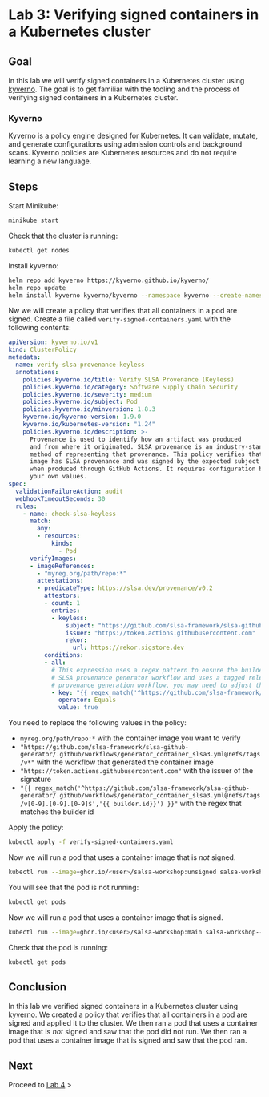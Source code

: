 # Lab 3: Verifying signed containers in a Kubernetes cluster

## Goal

In this lab we will verify signed containers in a Kubernetes cluster using [kyverno](https://kyverno.io/). The goal is to get familiar with the tooling and the process of verifying signed containers in a Kubernetes cluster.

### Kyverno

Kyverno is a policy engine designed for Kubernetes. It can validate, mutate, and generate configurations using admission controls and background scans. Kyverno policies are Kubernetes resources and do not require learning a new language.

## Steps

Start Minikube:

```bash
minikube start
```

Check that the cluster is running:

```bash
kubectl get nodes
```

Install kyverno:

```bash
helm repo add kyverno https://kyverno.github.io/kyverno/
helm repo update
helm install kyverno kyverno/kyverno --namespace kyverno --create-namespace
```

Nw we will create a policy that verifies that all containers in a pod are signed.
Create a file called `verify-signed-containers.yaml` with the following contents:

```yaml
apiVersion: kyverno.io/v1
kind: ClusterPolicy
metadata:
  name: verify-slsa-provenance-keyless
  annotations:
    policies.kyverno.io/title: Verify SLSA Provenance (Keyless)
    policies.kyverno.io/category: Software Supply Chain Security
    policies.kyverno.io/severity: medium
    policies.kyverno.io/subject: Pod
    policies.kyverno.io/minversion: 1.8.3
    kyverno.io/kyverno-version: 1.9.0
    kyverno.io/kubernetes-version: "1.24"
    policies.kyverno.io/description: >-
      Provenance is used to identify how an artifact was produced
      and from where it originated. SLSA provenance is an industry-standard
      method of representing that provenance. This policy verifies that an
      image has SLSA provenance and was signed by the expected subject and issuer
      when produced through GitHub Actions. It requires configuration based upon
      your own values.
spec:
  validationFailureAction: audit
  webhookTimeoutSeconds: 30
  rules:
    - name: check-slsa-keyless
      match:
        any:
        - resources:
            kinds:
              - Pod
      verifyImages:
      - imageReferences:
        - "myreg.org/path/repo:*"
        attestations:
        - predicateType: https://slsa.dev/provenance/v0.2
          attestors:
          - count: 1
            entries:
            - keyless:
                subject: "https://github.com/slsa-framework/slsa-github-generator/.github/workflows/generator_container_slsa3.yml@refs/tags/v*"
                issuer: "https://token.actions.githubusercontent.com"
                rekor:
                  url: https://rekor.sigstore.dev
          conditions:
          - all:
            # This expression uses a regex pattern to ensure the builder.id in the attestation is equal to the official
            # SLSA provenance generator workflow and uses a tagged release in semver format. If using a specific SLSA
            # provenance generation workflow, you may need to adjust the first input as necessary.
            - key: "{{ regex_match('^https://github.com/slsa-framework/slsa-github-generator/.github/workflows/generator_container_slsa3.yml@refs/tags/v[0-9].[0-9].[0-9]$','{{ builder.id}}') }}"
              operator: Equals
              value: true
```

You need to replace the following values in the policy:

- `myreg.org/path/repo:*` with the container image you want to verify
- `"https://github.com/slsa-framework/slsa-github-generator/.github/workflows/generator_container_slsa3.yml@refs/tags/v*"` with the workflow that generated the container image
- `"https://token.actions.githubusercontent.com"` with the issuer of the signature
- `"{{ regex_match('^https://github.com/slsa-framework/slsa-github-generator/.github/workflows/generator_container_slsa3.yml@refs/tags/v[0-9].[0-9].[0-9]$','{{ builder.id}}') }}"` with the regex that matches the builder id

Apply the policy:

```bash
kubectl apply -f verify-signed-containers.yaml
```

Now we will run a pod that uses a container image that is *not* signed.

```bash
kubectl run --image=ghcr.io/<user>/salsa-workshop:unsigned salsa-workshop--restart=Never --image-pull-policy=Always
```

You will see that the pod is not running:

```bash
kubectl get pods
```

Now we will run a pod that uses a container image that is signed.

```bash
kubectl run --image=ghcr.io/<user>/salsa-workshop:main salsa-workshop--restart=Never --image-pull-policy=Always
```

Check that the pod is running:

```bash
kubectl get pods
```

## Conclusion

In this lab we verified signed containers in a Kubernetes cluster using [kyverno](https://kyverno.io/). We created a policy that verifies that all containers in a pod are signed and applied it to the cluster. We then ran a pod that uses a container image that is *not* signed and saw that the pod did not run. We then ran a pod that uses a container image that is signed and saw that the pod ran.

## Next

Proceed to [Lab 4](../lab-4/README.md) >
